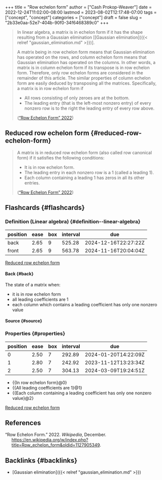+++
title = "Row echelon form"
author = ["Cash Prokop-Weaver"]
date = 2022-12-24T11:02:00-08:00
lastmod = 2023-08-02T12:17:48-07:00
tags = ["concept", "concept"]
categories = ["concept"]
draft = false
slug = "2b33e0aa-52e7-404b-90f0-34f6468389c0"
+++

> In linear algebra, a matrix is in echelon form if it has the shape resulting from a Gaussian elimination [[Gaussian elimination]({{< relref "gaussian_elimination.md" >}})].
>
> A matrix being in row echelon form means that Gaussian elimination has operated on the rows, and column echelon form means that Gaussian elimination has operated on the columns. In other words, a matrix is in column echelon form if its transpose is in row echelon form. Therefore, only row echelon forms are considered in the remainder of this article. The similar properties of column echelon form are easily deduced by transposing all the matrices. Specifically, a matrix is in row echelon form if
>
> -   All rows consisting of only zeroes are at the bottom.
> -   The leading entry (that is the left-most nonzero entry) of every nonzero row is to the right the leading entry of every row above.
>
> (<a href="#citeproc_bib_item_1">“Row Echelon Form” 2022</a>)


## Reduced row echelon form {#reduced-row-echelon-form}

> A matrix is in reduced row echelon form (also called row canonical form) if it satisfies the following conditions:
>
> -   It is in row echelon form.
> -   The leading entry in each nonzero row is a 1 (called a leading 1).
> -   Each column containing a leading 1 has zeros in all its other entries.
>
> (<a href="#citeproc_bib_item_1">“Row Echelon Form” 2022</a>)


## Flashcards {#flashcards}


### Definition (Linear algebra) {#definition--linear-algebra}

| position | ease | box | interval | due                  |
|----------|------|-----|----------|----------------------|
| back     | 2.65 | 9   | 525.28   | 2024-12-16T22:27:22Z |
| front    | 2.65 | 9   | 563.78   | 2024-11-16T20:04:04Z |

[Reduced row echelon form](#reduced-row-echelon-form)


#### Back {#back}

The state of a matrix when:

-   it is in row echelon form
-   all leading coefficients are 1
-   each column which contains a leading coefficient has only one nonzero value


#### Source {#source}


### Properties {#properties}

| position | ease | box | interval | due                  |
|----------|------|-----|----------|----------------------|
| 0        | 2.50 | 7   | 292.89   | 2024-01-20T14:22:09Z |
| 1        | 2.80 | 7   | 242.92   | 2023-11-12T13:23:34Z |
| 2        | 2.50 | 7   | 304.13   | 2024-03-09T19:24:51Z |

-   {{In row echelon form}@0}
-   {{All leading coefficients are 1}@1}
-   {{Each column containing a leading coefficient has only one nonzero value}@2}

[Reduced row echelon form](#reduced-row-echelon-form)

## References

<style>.csl-entry{text-indent: -1.5em; margin-left: 1.5em;}</style><div class="csl-bib-body">
  <div class="csl-entry"><a id="citeproc_bib_item_1"></a>“Row Echelon Form.” 2022. <i>Wikipedia</i>, December. <a href="https://en.wikipedia.org/w/index.php?title=Row_echelon_form&oldid=1127905349">https://en.wikipedia.org/w/index.php?title=Row_echelon_form&#38;oldid=1127905349</a>.</div>
</div>


## Backlinks {#backlinks}

-   [Gaussian elimination]({{< relref "gaussian_elimination.md" >}})
